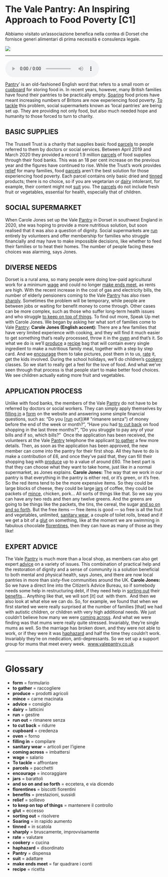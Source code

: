 # The Vale Pantry: An Inspiring Approach to Food Poverty   [C1]

Abbiamo visitato un’associazione benefica nella contea di Dorset che fornisce generi alimentari di prima necessità e consulenza legale.

![](The%20Vale%20Pantry%20An%20Inspiring%20Approach%20to%20Food%20Poverty.jpg)

--------------

<div>
<audio controls autoplay>
    <source src="https:/raw.githubusercontent.com/dartie/speakup/main/2024-04/The%20Vale%20Pantry%20An%20Inspiring%20Approach%20to%20Food%20Poverty.mp3" type="audio/mpeg">
</audio>
</div>


[Pantry](## "dispensa")’ is an old-fashioned English word that refers to a small room or [cupboard](## "credenza") for storing food in. In recent years, however, many British families have found their pantries to be practically empty. [Soaring](## "in rapido aumento") food prices have meant increasing numbers of Britons are now experiencing food poverty. [To tackle](## "affrontare") this problem, social supermarkets known as ‘local pantries’ are being set up. They are providing not only food, but also much needed hope and humanity to those forced to turn to charity.

## BASIC SUPPLIES
The Trussell Trust is a charity that supplies basic food [parcels](## "pacchetti") to people referred to them by doctors or social services. Between April 2019 and March 2020 they provided a record 1.9 million [parcels](## "pacchetti") of food supplies through their food banks. This was an 18 per cent increase on the previous year and the figures have continued to rise. While the Trust’s work provides [relief](## "sollievo") for many families, food [parcels](## "pacchetti") aren’t the best solution for those experiencing food poverty. Each parcel contains only basic dried and [tinned](## "in scatola") products; there is no choice, so if you are vegetarian or [dairy](## "latticini") intolerant, for example, their content might not [suit](## "adattare") you. The [parcels](## "pacchetti") do not include fresh fruit or vegetables, essential for health, especially that of children. 

## SOCIAL SUPERMARKET
When Carole Jones set up the Vale [Pantry](## "dispensa") in Dorset in southwest England in 2020, she was hoping to provide a more nutritious solution, but soon realised that it was also a question of dignity. Social supermarkets are [run](## "gestire") entirely by volunteers and offer membership for families who struggle financially and may have to make impossible decisions, like whether to feed their families or to heat their homes. The number of people facing these choices was alarming, says Jones. 

## DIVERSE NEEDS
Dorset is a rural area, so many people were doing low-paid agricultural work for a minimum [wage](## "salario") and could no longer [make ends meet](## "far quadrare i conti"), as rents are high. With the recent increase in the cost of gas and electricity bills, the number of elderly pensioners coming to the Vale [Pantry](## "dispensa") has also risen [sharply](## "bruscamente, improvvisamente"). Sometimes the problem will be temporary, while people are between jobs or waiting for benefit money to come through. Other cases can be more complex, such as those who suffer long-term health issues and who struggle [to keep on top of things](## "mantenere il controllo"). To find out more, Speak Up met with Carole Jones. We began by asking her what sort of families come to Vale [Pantry](## "dispensa"):
**Carole Jones (English accent):** There are a few families that have very limited experience with cooking, and they will find it much easier to get something that’s really processed, throw it in the [oven](## "forno") and that’s it. So what we do is we’ll [produce](## "prodotti agricoli") a [recipe](## "ricetta") bag that will contain every single ingredient to make a nutritious family meal, together with a step by step card. And we [encourage](## "incoraggiare") them to take pictures, post them in to us, [rate](## "valutare") it, get the kids involved. During the school holidays, we’ll do children’s [cookery](## "cucina") classes. So we start to really get a feel for the love of food. And what we’ve seen through that process is that people start to make better food choices. We see children actually eating more fruit and vegetables.

## APPLICATION PROCESS
Unlike with food banks, the members of the Vale [Pantry](## "dispensa") do not have to be referred by doctors or social workers. They can simply apply themselves by [filling in](## "compilare") a [form](## "formulario") on the website and answering some simple financial questions, such as: “Do you [[run](## "gestire") out](## "rimanere senza") of money before the end of the week or month?”, “Have you had [to cut back](## "ridurre") on food shopping in the last three months?”, “Do you struggle to pay any of your bills and if so, which bills?” 
Once the application has been received, the volunteers at the Vale [Pantry](## "dispensa") telephone the applicant [to gather](## "raccogliere") a few more details. Then, as soon as the application has been approved, the new member can come into the pantry for their first shop. All they have to do is make a contribution of £6, and once they’ve paid that, they can fill their shopping bag with [produce](## "prodotti agricoli") up to a value of around £60. The best part is that they can choose what they want to take home, just like in a normal supermarket, as Jones explains.
**Carole Jones:** The way that we work in our pantry is that everything in the pantry is either red, or it’s green, or it’s free. So the red items tend to be the more expensive items. So they could be large blocks of cheese, they could be large [jars](## "barattoli") of coffee, they could be packets of [mince](## "carne macinata"), chicken, pork... All sorts of things like that. So we say you can have any two reds and then any twelve greens. And the greens are going to be things like the packets, the tins, the cereal, the sugar [and so on and so forth](## "eccetera, e via dicendo"). But the free items — free items is good — so free is all the fruit and vegetables, unlimited, [sanitary wear](## "articoli per l’igiene"), a couple of toilet rolls, bread and if we get a bit of a [glut](## "eccesso") on something, like at the moment we are swimming in fabulous chocolate [florentines](## "biscotti fiorentini"), then they can have as many of those as they like!

## EXPERT ADVICE
The Vale [Pantry](## "dispensa") is much more than a local shop, as members can also get expert [advice](## "consiglio") on a variety of issues. This combination of practical help and the restoration of dignity and a sense of community is a solution beneficial to both mental and physical health, says Jones, and there are now local pantries in more than sixty-five communities around the UK.
**Carole Jones:** So we have a direct line into the Citizen’s Advice Bureau, so if somebody needs some help in restructuring debt, if they need help in [sorting out](## "risolvere") their [benefits](## "prestazioni, sussidi")... Anything like that, we will sort [it] out  with them.  And then we also look at what else we can do. So, for example, we found that when we first started we were really surprised at the number of families [that] we had with autistic children, or children with very high additional needs. We just couldn’t believe how many we were [coming across](## "imbattersi"). And what we were finding was that mums were really quite stressed. Invariably, they’re single mums as well. So the marriage has broken down, and they were not able to work, or if they were it was [haphazard](## "disordinato") and half the time they couldn’t work. Invariably they’re on medication, anti-depressants. So we set up a support group for mums that meet every week. 
www.valepantry.co.uk

--------------

<div style = "display:block; clear:both; page-break-after:always;"></div>

# Glossary
* **form** = formulario
* **to gather** = raccogliere
* **produce** = prodotti agricoli
* **mince** = carne macinata
* **advice** = consiglio
* **dairy** = latticini
* **run** = gestire
* **run out** = rimanere senza
* **to cut back** = ridurre
* **cupboard** = credenza
* **oven** = forno
* **filling in** = compilare
* **sanitary wear** = articoli per l’igiene
* **coming across** = imbattersi
* **wage** = salario
* **To tackle** = affrontare
* **parcels** = pacchetti
* **encourage** = incoraggiare
* **jars** = barattoli
* **and so on and so forth** = eccetera, e via dicendo
* **florentines** = biscotti fiorentini
* **benefits** = prestazioni, sussidi
* **relief** = sollievo
* **to keep on top of things** = mantenere il controllo
* **glut** = eccesso
* **sorting out** = risolvere
* **Soaring** = in rapido aumento
* **tinned** = in scatola
* **sharply** = bruscamente, improvvisamente
* **rate** = valutare
* **cookery** = cucina
* **haphazard** = disordinato
* **Pantry** = dispensa
* **suit** = adattare
* **make ends meet** = far quadrare i conti
* **recipe** = ricetta
